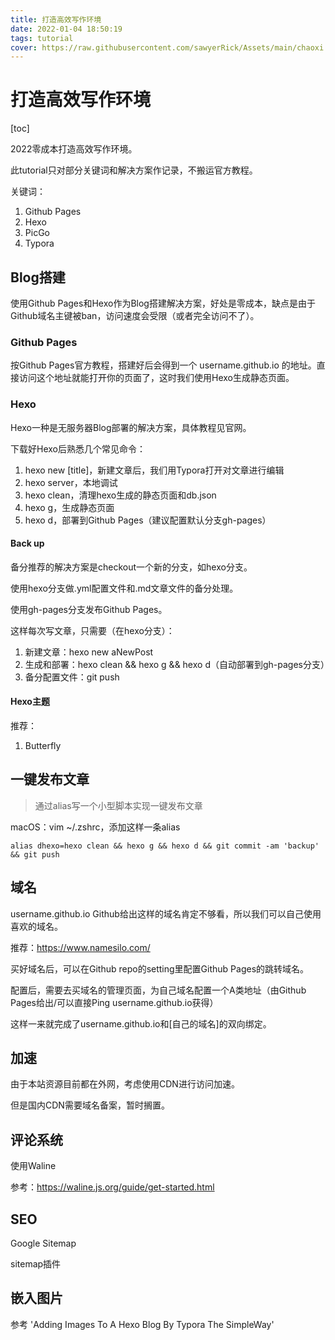 ```yaml
---
title: 打造高效写作环境
date: 2022-01-04 18:50:19
tags: tutorial
cover: https://raw.githubusercontent.com/sawyerRick/Assets/main/chaoxi.jpeg
---
```


# 打造高效写作环境

[toc]

2022零成本打造高效写作环境。

此tutorial只对部分关键词和解决方案作记录，不搬运官方教程。

关键词：

1. Github Pages
2. Hexo
3. PicGo
4. Typora

## Blog搭建

使用Github Pages和Hexo作为Blog搭建解决方案，好处是零成本，缺点是由于Github域名主键被ban，访问速度会受限（或者完全访问不了）。

### Github Pages

按Github Pages官方教程，搭建好后会得到一个 username.github.io 的地址。直接访问这个地址就能打开你的页面了，这时我们使用Hexo生成静态页面。

### Hexo

Hexo一种是无服务器Blog部署的解决方案，具体教程见官网。

下载好Hexo后熟悉几个常见命令：

1. hexo new [title]，新建文章后，我们用Typora打开对文章进行编辑
2. hexo server，本地调试
3. hexo clean，清理hexo生成的静态页面和db.json
4. hexo g，生成静态页面
5. hexo d，部署到Github Pages（建议配置默认分支gh-pages）

#### Back up

备分推荐的解决方案是checkout一个新的分支，如hexo分支。

使用hexo分支做.yml配置文件和.md文章文件的备分处理。

使用gh-pages分支发布Github Pages。

这样每次写文章，只需要（在hexo分支）：

1. 新建文章：hexo new aNewPost
2. 生成和部署：hexo clean && hexo g && hexo d（自动部署到gh-pages分支）
3. 备分配置文件：git push

#### Hexo主题

推荐：

1. Butterfly

## 一键发布文章

> 通过alias写一个小型脚本实现一键发布文章

macOS：vim ~/.zshrc，添加这样一条alias

`alias dhexo=hexo clean && hexo g && hexo d && git commit -am 'backup' && git push`

## 域名

username.github.io Github给出这样的域名肯定不够看，所以我们可以自己使用喜欢的域名。

推荐：https://www.namesilo.com/

买好域名后，可以在Github repo的setting里配置Github Pages的跳转域名。

配置后，需要去买域名的管理页面，为自己域名配置一个A类地址（由Github Pages给出/可以直接Ping username.github.io获得）

这样一来就完成了username.github.io和[自己的域名]的双向绑定。

## 加速

由于本站资源目前都在外网，考虑使用CDN进行访问加速。

但是国内CDN需要域名备案，暂时搁置。

## 评论系统

使用Waline

参考：https://waline.js.org/guide/get-started.html

## SEO

Google Sitemap

sitemap插件

## 嵌入图片

参考 'Adding Images To A Hexo Blog By Typora The SimpleWay'
